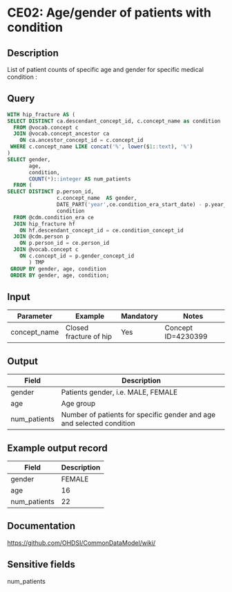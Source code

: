 <!---
Group:condition era
Name:CE02 Age/gender of patients with condition
Author:Patrick Ryan
CDM Version: 5.3
-->

# CE02: Age/gender of patients with condition

## Description
List of patient counts of specific age and gender for specific medical condition
:
## Query

```sql
WITH hip_fracture AS (
SELECT DISTINCT ca.descendant_concept_id, c.concept_name as condition
  FROM @vocab.concept c
  JOIN @vocab.concept_ancestor ca
    ON ca.ancestor_concept_id = c.concept_id
 WHERE c.concept_name LIKE concat('%', lower($1::text), '%')
)
SELECT gender,
       age,
       condition,
       COUNT(*)::integer AS num_patients
  FROM (
SELECT DISTINCT p.person_id,
                c.concept_name  AS gender,
                DATE_PART('year',ce.condition_era_start_date) - p.year_of_birth AS age,
                condition
  FROM @cdm.condition_era ce
  JOIN hip_fracture hf  
    ON hf.descendant_concept_id = ce.condition_concept_id
  JOIN @cdm.person p
    ON p.person_id = ce.person_id
  JOIN @vocab.concept c
    ON c.concept_id = p.gender_concept_id
       ) TMP
 GROUP BY gender, age, condition
 ORDER BY gender, age, condition;
```

## Input

|  Parameter |  Example |  Mandatory |  Notes |
| --- | --- | --- | --- |
| concept_name | Closed fracture of hip |  Yes |  Concept ID=4230399 |

## Output

|  Field |  Description |
| --- | --- |
| gender | Patients gender, i.e. MALE, FEMALE |
| age | Age group |
| num_patients | Number of patients for specific gender and age and selected condition |

## Example output record

|  Field |  Description |
| --- | --- |
| gender |  FEMALE |
| age |  16 |
| num_patients |  22 |

## Documentation
https://github.com/OHDSI/CommonDataModel/wiki/

## Sensitive fields
num_patients
